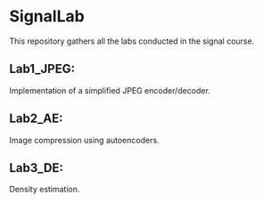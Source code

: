 # SignalLab
This repository gathers all the labs conducted in the signal course.

## Lab1_JPEG:
Implementation of a simplified JPEG encoder/decoder.

## Lab2_AE:
Image compression using autoencoders.

## Lab3_DE:
Density estimation.